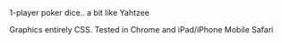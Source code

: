 1-player poker dice.. a bit like Yahtzee

Graphics entirely CSS. Tested in Chrome and iPad/iPhone Mobile Safari